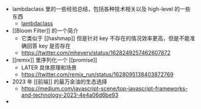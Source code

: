 - lambdaclass 里的一些经验总结，包括各种技术相关以及 high-level 的一些东西
	- [lambdaclass](https://github.com/lambdaclass/lambdaclass_hacking_learning_path)
- [[Bloom Filter]] 的一个简介
	- 它类似于 [[hashmap]] 但是针对 key 不存在的情况效率更高，但是不能准确回答 key 是否存在
	- https://twitter.com/mhevery/status/1628249257462607872
- [[remix]] 里序列化一个 [[promise]]
	- LATER 具体原理和场景
	- https://twitter.com/remix_run/status/1628095138403872769
- 2023 年 [[前端]] 的最万金油的生态选择
	- https://medium.com/javascript-scene/top-javascript-frameworks-and-technology-2023-4e4a06d6be93
-